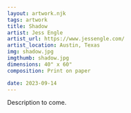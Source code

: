```yaml
---
layout: artwork.njk
tags: artwork
title: Shadow
artist: Jess Engle
artist_url: https://www.jessengle.com/
artist_location: Austin, Texas
img: shadow.jpg
imgthumb: shadow.jpg
dimensions: 40" x 60"
composition: Print on paper

date: 2023-09-14
---
```


Description to come.
